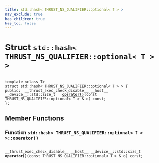 ```yaml
---
title: std::hash< THRUST_NS_QUALIFIER::optional< T > >
nav_exclude: true
has_children: true
has_toc: false
---
```


# Struct `std::hash< THRUST_NS_QUALIFIER::optional< T > >`

<code class="doxybook">
<span>template &lt;class T&gt;</span>
<span>struct std::hash&lt; THRUST&#95;NS&#95;QUALIFIER::optional&lt; T &gt; &gt; {</span>
<span>public:</span><span>&nbsp;&nbsp;__thrust_exec_check_disable__ __host__ __device__::std::size_t </span><span>&nbsp;&nbsp;<b><a href="{{ site.baseurl }}/api/classes/structstd_1_1hash_3_01thrust__ns__qualifier_1_1optional_3_01t_01_4_01_4.html#function-operator()">operator()</a></b>(const THRUST_NS_QUALIFIER::optional< T > & o) const;</span>
<span>};</span>
</code>

## Member Functions

<h3 id="function-operator()">
Function <code>std::hash&lt; THRUST&#95;NS&#95;QUALIFIER::optional&lt; T &gt; &gt;::operator()</code>
</h3>

<code class="doxybook">
<span>__thrust_exec_check_disable__ __host__ __device__::std::size_t </span><span><b>operator()</b>(const THRUST_NS_QUALIFIER::optional< T > & o) const;</span></code>

